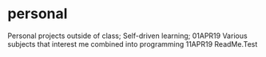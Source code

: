 # personal
Personal projects outside of class; Self-driven learning;
01APR19 Various subjects that interest me combined into programming
11APR19 ReadMe.Test 
